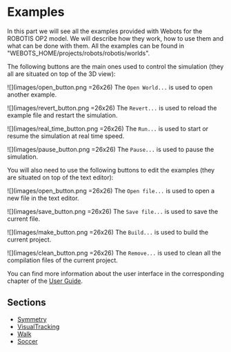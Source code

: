 # Examples

In this part we will see all the examples provided with Webots for the
ROBOTIS OP2 model. We will describe how they work, how to use them and what can
be done with them. All the examples can be found in
"WEBOTS\_HOME/projects/robots/robotis/worlds".

The following buttons are the main ones used to control the simulation (they all
are situated on top of the 3D view):

![](images/open_button.png =26x26) The `Open World...` is used to open another
example.

![](images/revert_button.png =26x26) The `Revert...` is used to reload the
example file and restart the simulation.

![](images/real_time_button.png =26x26) The `Run...` is used to start or resume the simulation
at real time speed.

![](images/pause_button.png =26x26) The `Pause...` is used to pause the simulation.

You will also need to use the following buttons to edit the examples (they are
situated on top of the text editor):

![](images/open_button.png =26x26) The `Open file...` is used to open a new file
in the text editor.

![](images/save_button.png =26x26) The `Save file...` is used to save the
current file.

![](images/make_button.png =26x26) The `Build...` is used to build the
current project.

![](images/clean_button.png =26x26) The `Remove...` is used to clean all the
compilation files of the current project.

You can find more information about the user interface in the corresponding
chapter of the [User Guide](http://www.cyberbotics.com/guide).

## Sections
- [Symmetry](symmetry.md)
- [VisualTracking](visualtracking.md)
- [Walk](walk.md)
- [Soccer](soccer.md)
